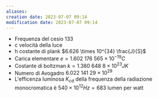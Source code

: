 ```yaml
---
aliases: 
creation date: 2023-07-07 09:14
modification date: 2023-07-07 09:14
---
```


- Frequenza del cesio 133
- c velocità della luce 
- h costante di plank $6.626 \times 10^{34} \frac{J}{S}$
- Carica elementare $e = 1.602\ 176\ 565 \times 10^{-19} C$
- Costante di boltzman $k = 1.380\ 648 \ 8 \times 10^{23} J K$
- Numero di Avogadro $6.022\ 141\ 29 \times 10^{29}$
- L'efficenza luminosa $K_{cd}$ della frequenza della radiazione monocromatica è $540 \times 10^{12} Hz = 683$ lumen per watt